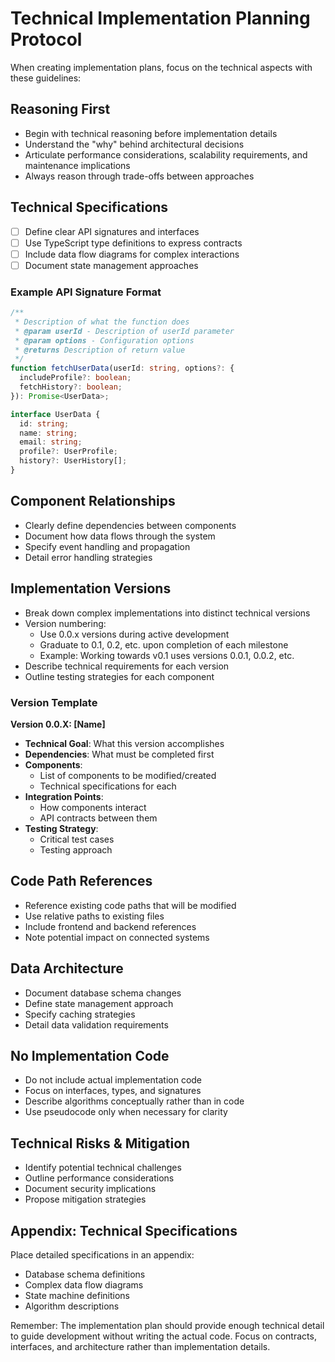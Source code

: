 # Technical Implementation Planning Protocol

When creating implementation plans, focus on the technical aspects with these
guidelines:

## Reasoning First

- Begin with technical reasoning before implementation details
- Understand the "why" behind architectural decisions
- Articulate performance considerations, scalability requirements, and
  maintenance implications
- Always reason through trade-offs between approaches

## Technical Specifications

- [ ] Define clear API signatures and interfaces
- [ ] Use TypeScript type definitions to express contracts
- [ ] Include data flow diagrams for complex interactions
- [ ] Document state management approaches

### Example API Signature Format

```typescript
/**
 * Description of what the function does
 * @param userId - Description of userId parameter
 * @param options - Configuration options
 * @returns Description of return value
 */
function fetchUserData(userId: string, options?: {
  includeProfile?: boolean;
  fetchHistory?: boolean;
}): Promise<UserData>;

interface UserData {
  id: string;
  name: string;
  email: string;
  profile?: UserProfile;
  history?: UserHistory[];
}
```

## Component Relationships

- Clearly define dependencies between components
- Document how data flows through the system
- Specify event handling and propagation
- Detail error handling strategies

## Implementation Versions

- Break down complex implementations into distinct technical versions
- Version numbering:
  - Use 0.0.x versions during active development
  - Graduate to 0.1, 0.2, etc. upon completion of each milestone
  - Example: Working towards v0.1 uses versions 0.0.1, 0.0.2, etc.
- Describe technical requirements for each version
- Outline testing strategies for each component

### Version Template

**Version 0.0.X: [Name]**

- **Technical Goal**: What this version accomplishes
- **Dependencies**: What must be completed first
- **Components**:
  - List of components to be modified/created
  - Technical specifications for each
- **Integration Points**:
  - How components interact
  - API contracts between them
- **Testing Strategy**:
  - Critical test cases
  - Testing approach

## Code Path References

- Reference existing code paths that will be modified
- Use relative paths to existing files
- Include frontend and backend references
- Note potential impact on connected systems

## Data Architecture

- Document database schema changes
- Define state management approach
- Specify caching strategies
- Detail data validation requirements

## No Implementation Code

- Do not include actual implementation code
- Focus on interfaces, types, and signatures
- Describe algorithms conceptually rather than in code
- Use pseudocode only when necessary for clarity

## Technical Risks & Mitigation

- Identify potential technical challenges
- Outline performance considerations
- Document security implications
- Propose mitigation strategies

## Appendix: Technical Specifications

Place detailed specifications in an appendix:

- Database schema definitions
- Complex data flow diagrams
- State machine definitions
- Algorithm descriptions

Remember: The implementation plan should provide enough technical detail to
guide development without writing the actual code. Focus on contracts,
interfaces, and architecture rather than implementation details.
